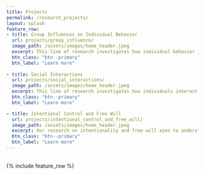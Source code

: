 ```yaml
---
title: Projects
permalink: /research_projects/
layout: splash
feature_row:
- title: Group Influences on Individual Behavior 
  url: projects/group_influence/
  image_path: /assets/images/home_header.jpeg
  excerpt: This line of research investigates how individual behavior is influenced by the group. It involves phenomena such as social and motor contagion, as well as social conformity. Additionally, we examine how basic social-cognitive functions, such as the sense of agency, are influenced by the group.
  btn_class: "btn--primary"
  btn_label: "Learn more"
  
- title: Social Interactions
  url: projects/social_interactions/
  image_path: /assets/images/home_header.jpeg
  excerpt: This line of research investigates how individuals interact in various tasks, including     studies on joint action, kinematic adaptation, and social exclusion. Additionally, we examine how properties of agents, such as gender, influence basic social-cognitive processes like the sense of agency.
  btn_class: "btn--primary"
  btn_label: "Learn more"

- title: Intentional Control and Free Will
  url: projects/intentional_control_and_free_will/
  image_path: /assets/images/home_header.jpeg
  excerpt: Our research on intentionality and free will aims to understand the extent to which humans can make decisions freely and how they can control their behavior and adapt to changing environmental demands. Additionally, we explore how high-level beliefs about free will impact social cognition and moral behavior.
  btn_class: "btn--primary"
  btn_label: "Learn more"
---
```


<br />
<div class="grid__wrapper">
{% include feature_row %}
</div>
